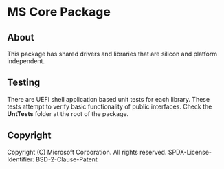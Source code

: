 # MS Core Package

## About
This package has shared drivers and libraries that are silicon and platform independent.

## Testing
There are UEFI shell application based unit tests for each library.  These tests attempt to verify basic functionality of public interfaces.  Check the **UntTests** folder at the root of the package.  

## Copyright
Copyright (C) Microsoft Corporation. All rights reserved.
SPDX-License-Identifier: BSD-2-Clause-Patent
